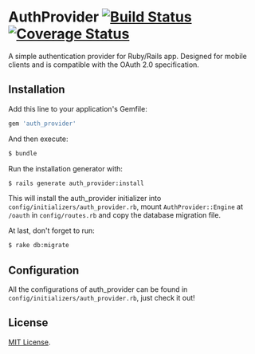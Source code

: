 # AuthProvider [![Build Status](https://travis-ci.org/zetavg/AuthProvider.svg?branch=master)](https://travis-ci.org/zetavg/AuthProvider) [![Coverage Status](https://coveralls.io/repos/github/zetavg/AuthProvider/badge.svg?branch=master)](https://coveralls.io/github/zetavg/AuthProvider?branch=master)

A simple authentication provider for Ruby/Rails app. Designed for mobile clients and is compatible with the OAuth 2.0 specification.


## Installation

Add this line to your application's Gemfile:

```ruby
gem 'auth_provider'
```

And then execute:

```bash
$ bundle
```

Run the installation generator with:

```bash
$ rails generate auth_provider:install
```

This will install the auth_provider initializer into `config/initializers/auth_provider.rb`, mount `AuthProvider::Engine` at `/oauth` in `config/routes.rb` and copy the database migration file.

At last, don't forget to run:

```bash
$ rake db:migrate
```


## Configuration

All the configurations of auth_provider can be found in `config/initializers/auth_provider.rb`, just check it out!


## License

[MIT License](http://opensource.org/licenses/MIT).
